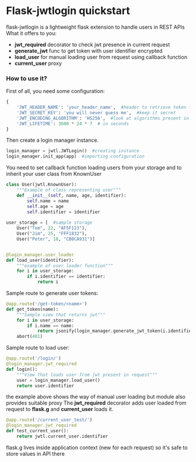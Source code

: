 # Flask-jwtlogin quickstart
flask-jwtlogin is a lightweight flask extension to handle users in REST APIs  
What it offers to you:
* **jwt_required** decorator to check jwt presence in current request
* **generate_jwt** func to get token with user identifier encrypted
* **load_user** for manual loading user from request using callback function
* **current_user** proxy 

### How to use it?
First of all, you need some configuration:
```python
{
    'JWT_HEADER_NAME': 'your_header_name',  #header to retrieve token from request
    'JWT_SECRET_KEY': 'you will never guess me',  #keep it secret
    'JWT_ENCODING_ALGORITHM': 'HS256',  #look at algorithms present in PyJWT
    'JWT_LIFETIME': 3600 * 24 * 7  # in seconds
}
```
Then create a login manager instance.
```python
login_manager = jwtl.JWTLogin()  #creating instance
login_manager.init_app(app)  #importing configuration
```

You need to set callback function loading users from your storage and to inherit your user class from KnownUser
```python
class User(jwtl.KnownUser):
    """Example of class representing user"""
    def __init__(self, name, age, identifier):
        self.name = name
        self.age = age
        self.identifier = identifier
        
user_storage = [  #sample storage
    User("Tom", 22, "AF5F123"),
    User("Jim", 25, "FFF1832"),
    User("Peter", 18, "CB0CA931")]


@login_manager.user_loader
def load_user(identifier):
    """example of user loader function"""
    for i in user_storage:
        if i.identifier == identifier:
            return i
```

Sample route to generate user tokens: 
```python
@app.route('/get-token/<name>')
def get_token(name):
    """Sample view that returns jwt"""
    for i in user_storage:
        if i.name == name:
            return jsonify(login_manager.generate_jwt_token(i.identifier))  
    abort(401)
```

Sample route to load user:
```python
@app.route('/login/')
@login_manager.jwt_required
def login():
    """View that loads user from jwt present in request"""
    user = login_manager.load_user()
    return user.identifier
```

the example above shows the way of manual user loading but module also provides suitable proxy
The **jwt_required** decorator adds user loaded from request to **flask.g** and **current_user** loads it.  
```python
@app.route('/current_user_test/')
@login_manager.jwt_required
def test_current_user():
    return jwtl.current_user.identifier
```
flask.g lives inside application context (new for each request) so it's safe to store values in API there 
